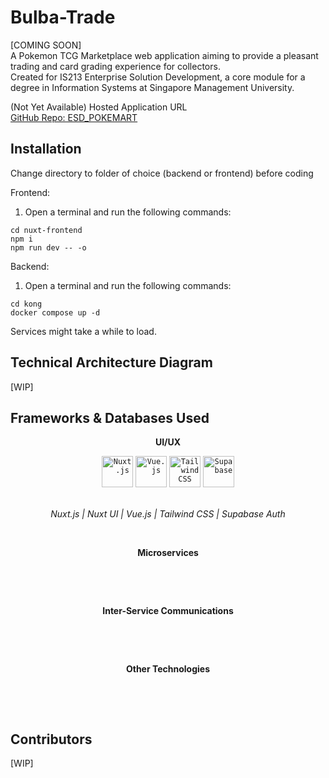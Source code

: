 # Bulba-Trade
[COMING SOON]<br>
A Pokemon TCG Marketplace web application aiming to provide a pleasant trading and card grading experience for collectors. <br>
Created for IS213 Enterprise Solution Development, a core module for a degree in Information Systems at Singapore Management University.

<a>(Not Yet Available) Hosted Application URL</a>
<br>
<a href="https://github.com/setsunaxe7/ESD_POKEMART">GitHub Repo: ESD_POKEMART</a>

## Installation
Change directory to folder of choice (backend or frontend) before coding <br>

Frontend:<br>
1) Open a terminal and run the following commands:
```
cd nuxt-frontend
npm i
npm run dev -- -o
```

<!-- Backend: [WIP] -->
Backend:<br>
1) Open a terminal and run the following commands:
```
cd kong
docker compose up -d
```
Services might take a while to load.


## Technical Architecture Diagram
[WIP]
<!-- <img width="" alt="architecture diagram" src=""> -->

## Frameworks & Databases Used
<p align="center"><strong>UI/UX</strong></p>
<div align="center">
	<code><img width="50" src="https://raw.githubusercontent.com/marwin1991/profile-technology-icons/refs/heads/main/icons/nuxt_js.png" alt="Nuxt.js" title="Nuxt.js"/></code>
	<code><img width="50" src="https://raw.githubusercontent.com/marwin1991/profile-technology-icons/refs/heads/main/icons/vue_js.png" alt="Vue.js" title="Vue.js"/></code>
	<code><img width="50" src="https://raw.githubusercontent.com/marwin1991/profile-technology-icons/refs/heads/main/icons/tailwind_css.png" alt="Tailwind CSS" title="Tailwind CSS"/></code>
	<code><img width="50" src="https://raw.githubusercontent.com/marwin1991/profile-technology-icons/refs/heads/main/icons/supabase.png" alt="Supabase" title="Supabase"/></code>
</div>
<p align="center">
<br>
<i> Nuxt.js | Nuxt UI | Vue.js | Tailwind CSS | Supabase Auth</i>
</p>
<br>

<p align="center"><strong>Microservices</strong></p>
<p align="center">
<!-- insert photos -->
<br>
<i></i>
</p>
<br>

<p align="center"><strong>Inter-Service Communications</strong></p>
<p align="center">
<!-- insert photos -->
<br>
<i></i>
</p>
<br>

<p align="center"><strong> Other Technologies </strong></p>
<p align="center">
<!-- insert photos -->
<br>
<i></i>
</p>
<br>


## Contributors
[WIP]
<!-- list team members here, include link to github profile, if comfy put pic otherwise just github -->


